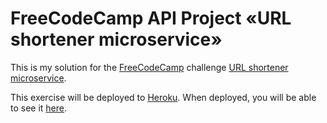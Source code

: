 # FreeCodeCamp API Project «URL shortener microservice»

This is my solution for the [FreeCodeCamp](http://freecodecamp.com) challenge
[URL shortener microservice](https://www.freecodecamp.com/challenges/url-shortener-microservice).

This exercise will be deployed to [Heroku](https://heroku.com/). When deployed,
you will be able to see it [here](https://soulchainer-shorturl.herokuapp.com/).
